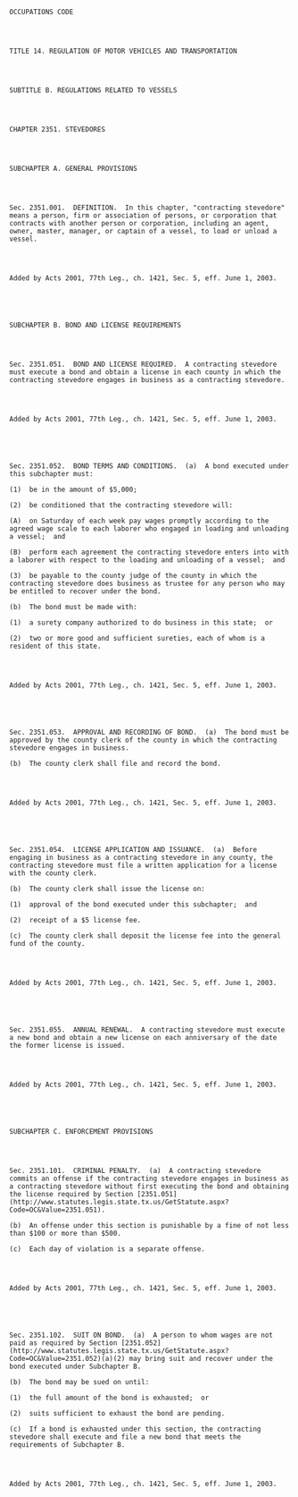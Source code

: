 ﻿
    
    
    	
    					
    
    
    OCCUPATIONS CODE
    
      
    
    
    TITLE 14. REGULATION OF MOTOR VEHICLES AND TRANSPORTATION
    
      
    
    
    SUBTITLE B. REGULATIONS RELATED TO VESSELS
    
      
    
    
    CHAPTER 2351. STEVEDORES
    
      
    
    
    SUBCHAPTER A. GENERAL PROVISIONS
    
      
    
    
    Sec. 2351.001.  DEFINITION.  In this chapter, "contracting stevedore" means a person, firm or association of persons, or corporation that contracts with another person or corporation, including an agent, owner, master, manager, or captain of a vessel, to load or unload a vessel.
    
    
    
    
    Added by Acts 2001, 77th Leg., ch. 1421, Sec. 5, eff. June 1, 2003.
    
    
    
    
    
    SUBCHAPTER B. BOND AND LICENSE REQUIREMENTS
    
      
    
    
    Sec. 2351.051.  BOND AND LICENSE REQUIRED.  A contracting stevedore must execute a bond and obtain a license in each county in which the contracting stevedore engages in business as a contracting stevedore.
    
    
    
    
    Added by Acts 2001, 77th Leg., ch. 1421, Sec. 5, eff. June 1, 2003.
    
    
    
    
    
    Sec. 2351.052.  BOND TERMS AND CONDITIONS.  (a)  A bond executed under this subchapter must:
    
    (1)  be in the amount of $5,000;
    
    (2)  be conditioned that the contracting stevedore will:
    
    (A)  on Saturday of each week pay wages promptly according to the agreed wage scale to each laborer who engaged in loading and unloading a vessel;  and
    
    (B)  perform each agreement the contracting stevedore enters into with a laborer with respect to the loading and unloading of a vessel;  and
    
    (3)  be payable to the county judge of the county in which the contracting stevedore does business as trustee for any person who may be entitled to recover under the bond.
    
    (b)  The bond must be made with:
    
    (1)  a surety company authorized to do business in this state;  or
    
    (2)  two or more good and sufficient sureties, each of whom is a resident of this state.
    
    
    
    
    Added by Acts 2001, 77th Leg., ch. 1421, Sec. 5, eff. June 1, 2003.
    
    
    
    
    
    Sec. 2351.053.  APPROVAL AND RECORDING OF BOND.  (a)  The bond must be approved by the county clerk of the county in which the contracting stevedore engages in business.
    
    (b)  The county clerk shall file and record the bond.
    
    
    
    
    Added by Acts 2001, 77th Leg., ch. 1421, Sec. 5, eff. June 1, 2003.
    
    
    
    
    
    Sec. 2351.054.  LICENSE APPLICATION AND ISSUANCE.  (a)  Before engaging in business as a contracting stevedore in any county, the contracting stevedore must file a written application for a license with the county clerk.
    
    (b)  The county clerk shall issue the license on:
    
    (1)  approval of the bond executed under this subchapter;  and
    
    (2)  receipt of a $5 license fee.
    
    (c)  The county clerk shall deposit the license fee into the general fund of the county.
    
    
    
    
    Added by Acts 2001, 77th Leg., ch. 1421, Sec. 5, eff. June 1, 2003.
    
    
    
    
    
    Sec. 2351.055.  ANNUAL RENEWAL.  A contracting stevedore must execute a new bond and obtain a new license on each anniversary of the date the former license is issued.
    
    
    
    
    Added by Acts 2001, 77th Leg., ch. 1421, Sec. 5, eff. June 1, 2003.
    
    
    
    
    
    SUBCHAPTER C. ENFORCEMENT PROVISIONS
    
      
    
    
    Sec. 2351.101.  CRIMINAL PENALTY.  (a)  A contracting stevedore commits an offense if the contracting stevedore engages in business as a contracting stevedore without first executing the bond and obtaining the license required by Section [2351.051](http://www.statutes.legis.state.tx.us/GetStatute.aspx?Code=OC&Value=2351.051).
    
    (b)  An offense under this section is punishable by a fine of not less than $100 or more than $500.
    
    (c)  Each day of violation is a separate offense.
    
    
    
    
    Added by Acts 2001, 77th Leg., ch. 1421, Sec. 5, eff. June 1, 2003.
    
    
    
    
    
    Sec. 2351.102.  SUIT ON BOND.  (a)  A person to whom wages are not paid as required by Section [2351.052](http://www.statutes.legis.state.tx.us/GetStatute.aspx?Code=OC&Value=2351.052)(a)(2) may bring suit and recover under the bond executed under Subchapter B.
    
    (b)  The bond may be sued on until:
    
    (1)  the full amount of the bond is exhausted;  or
    
    (2)  suits sufficient to exhaust the bond are pending.
    
    (c)  If a bond is exhausted under this section, the contracting stevedore shall execute and file a new bond that meets the requirements of Subchapter B.
    
    
    
    
    Added by Acts 2001, 77th Leg., ch. 1421, Sec. 5, eff. June 1, 2003.
    
    
    
    
    				
